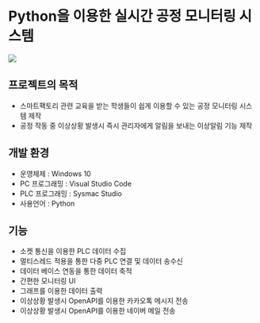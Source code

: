 # Python을 이용한 실시간 공정 모니터링 시스템

<img src="https://github.com/doney0222/PLC_monitoring_system/img/image01.png">

## 프로젝트의 목적

- 스마트팩토리 관련 교육을 받는 학생들이 쉽게 이용할 수 있는 공정 모니터링 시스템 제작
- 공정 작동 중 이상상황 발생시 즉시 관리자에게 알림을 보내는 이상알림 기능 제작

## 개발 환경

- 운영체제 : Windows 10
- PC 프로그래밍 : Visual Studio Code
- PLC 프로그래밍 : Sysmac Studio
- 사용언어 : Python

## 기능

- 소켓 통신을 이용한 PLC 데이터 수집
- 멀티스레드 적용을 통한 다중 PLC 연결 및 데이터 송수신
- 데이터 베이스 연동을 통한 데이터 축적
- 간편한 모니터링 UI
- 그래프를 이용한 데이터 출력
- 이상상황 발생시 OpenAPI를 이용한 카카오톡 메시지 전송
- 이상상황 발생시 OpenAPI를 이용한 네이버 메일 전송


